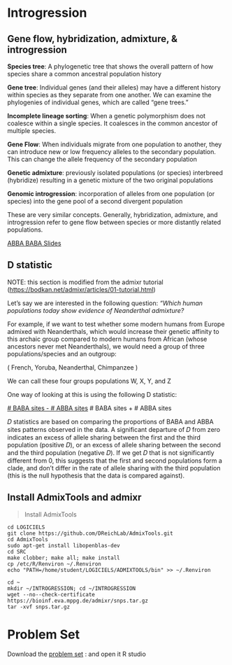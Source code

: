 # Introgression

## Gene flow, hybridization, admixture, & introgression


**Species tree**: A phylogenetic tree that shows the overall pattern of how species share a common ancestral population history

**Gene tree**: Individual genes (and their alleles) may have a different history within species as they separate from one another. We can examine the phylogenies of individual genes, which are called “gene trees.”

**Incomplete lineage sorting**: When a genetic polymorphism does not coalesce within a single species. It coalesces in the common ancestor of multiple species.

**Gene Flow**: When individuals migrate from one population to another, they can introduce new or low frequency alleles to the secondary population. This can change the allele frequency of the secondary population
  
**Genetic admixture**: previously isolated populations (or species) interbreed (hybridize) resulting in a genetic mixture of the two original populations

**Genomic introgression**: incorporation of alleles from one population (or species) into the gene pool of a second divergent population

These are very similar concepts. Generally, hybridization, admixture, and introgression refer to gene flow between species or more distantly related populations.  

[ABBA BABA Slides](https://github.com/nomascus/ANT3814/blob/main/DIAPOSITIVES/ABBA-BABA_Francais.pdf)


## D statistic 

NOTE: this section is modified from the admixr tutorial (https://bodkan.net/admixr/articles/01-tutorial.html)

Let’s say we are interested in the following question:  _“Which human populations today show evidence of Neanderthal admixture?_

For example, if we want to test whether some modern humans from Europe admixed with Neanderthals, which would increase their genetic affinity to this archaic group compared to modern humans from African (whose ancestors never met Neanderthals), we would need a group of three populations/species and an outgroup: 

( French, Yoruba, Neanderthal, Chimpanzee )

We can call these four groups populations W, X, Y, and Z

One way of looking at this is using the following D statistic:

<u># BABA sites - # ABBA sites</u>
\# BABA sites + # ABBA sites

𝐷  statistics are based on comparing the proportions of BABA and ABBA sites patterns observed in the data. A significant departure of  𝐷  from zero indicates an excess of allele sharing between the first and the third population (positive  𝐷), or an excess of allele sharing between the second and the third population (negative  𝐷). If we get  𝐷  that is not significantly different from 0, this suggests that the first and second populations form a clade, and don’t differ in the rate of allele sharing with the third population (this is the null hypothesis that the data is compared against).

## Install AdmixTools and admixr

>Install AdmixTools 
```
cd LOGICIELS
git clone https://github.com/DReichLab/AdmixTools.git
cd AdmixTools
sudo apt-get install libopenblas-dev
cd SRC
make clobber; make all; make install
cp /etc/R/Renviron ~/.Renviron
echo "PATH=/home/student/LOGICIELS/ADMIXTOOLS/bin" >> ~/.Renviron

cd ~
mkdir ~/INTROGRESSION; cd ~/INTROGRESSION
wget --no--check-certificate https://bioinf.eva.mppg.de/admixr/snps.tar.gz
tar -xvf snps.tar.gz
```

# Problem Set
Download the [problem set](https://raw.githubusercontent.com/nomascus/ANT3814/main/PROBLEM_SETS/Introgression_problemSet_francais.rmd) : and open it R studio
